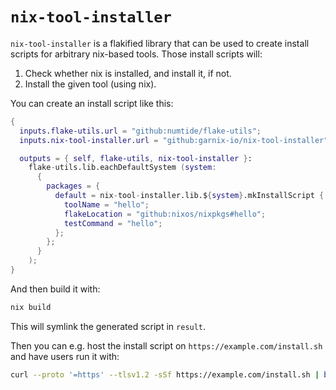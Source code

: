 # `nix-tool-installer`

`nix-tool-installer` is a flakified library that can be used to create install scripts for arbitrary nix-based tools.
Those install scripts will:

1. Check whether nix is installed, and install it, if not.
2. Install the given tool (using nix).

You can create an install script like this:

```nix
{
  inputs.flake-utils.url = "github:numtide/flake-utils";
  inputs.nix-tool-installer.url = "github:garnix-io/nix-tool-installer";

  outputs = { self, flake-utils, nix-tool-installer }:
    flake-utils.lib.eachDefaultSystem (system:
      {
        packages = {
          default = nix-tool-installer.lib.${system}.mkInstallScript {
            toolName = "hello";
            flakeLocation = "github:nixos/nixpkgs#hello";
            testCommand = "hello";
          };
        };
      }
    );
}
```

And then build it with:

```bash
nix build
```

This will symlink the generated script in `result`.

Then you can e.g. host the install script on `https://example.com/install.sh` and have users run it with:

```bash
curl --proto '=https' --tlsv1.2 -sSf https://example.com/install.sh | bash
```
